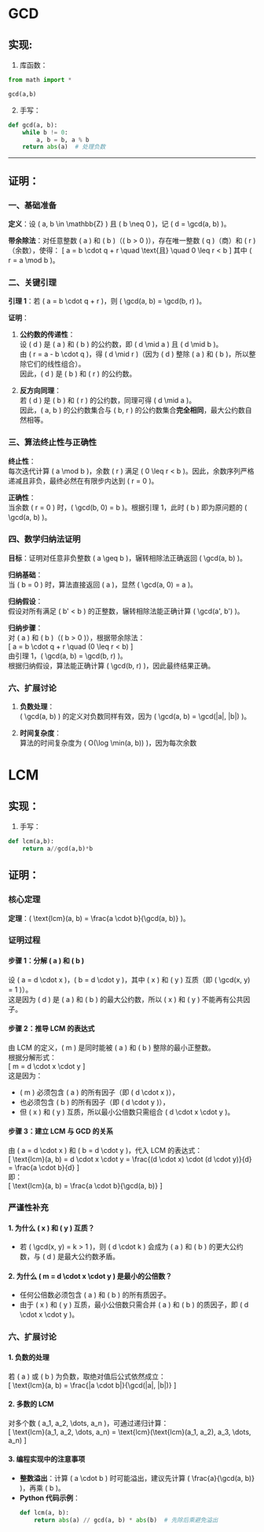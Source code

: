 # GCD
## 实现:
1. 库函数：

```py
from math import *

gcd(a,b)
```
2. 手写：

~~~py
def gcd(a, b):
    while b != 0:
        a, b = b, a % b
    return abs(a)  # 处理负数
~~~

---
## 证明：

### **一、基础准备**
**定义**：设 \( a, b \in \mathbb{Z} \) 且 \( b \neq 0 \)，记 \( d = \gcd(a, b) \)。

**带余除法**：对任意整数 \( a \) 和 \( b \)（\( b > 0 \)），存在唯一整数 \( q \)（商）和 \( r \)（余数），使得：
\[
a = b \cdot q + r \quad \text{且} \quad 0 \leq r < b
\]
其中 \( r = a \mod b \)。


### **二、关键引理**
**引理 1**：若 \( a = b \cdot q + r \)，则 \( \gcd(a, b) = \gcd(b, r) \)。

**证明**：
1. **公约数的传递性**：  
   设 \( d \) 是 \( a \) 和 \( b \) 的公约数，即 \( d \mid a \) 且 \( d \mid b \)。  
   由 \( r = a - b \cdot q \)，得 \( d \mid r \)（因为 \( d \) 整除 \( a \) 和 \( b \)，所以整除它们的线性组合）。  
   因此，\( d \) 是 \( b \) 和 \( r \) 的公约数。

2. **反方向同理**：  
   若 \( d \) 是 \( b \) 和 \( r \) 的公约数，同理可得 \( d \mid a \)。  
   因此，\( a, b \) 的公约数集合与 \( b, r \) 的公约数集合**完全相同**，最大公约数自然相等。


### **三、算法终止性与正确性**
**终止性**：  
每次迭代计算 \( a \mod b \)，余数 \( r \) 满足 \( 0 \leq r < b \)。因此，余数序列严格递减且非负，最终必然在有限步内达到 \( r = 0 \)。

**正确性**：  
当余数 \( r = 0 \) 时，\( \gcd(b, 0) = b \)。根据引理 1，此时 \( b \) 即为原问题的 \( \gcd(a, b) \)。



### **四、数学归纳法证明**
**目标**：证明对任意非负整数 \( a \geq b \)，辗转相除法正确返回 \( \gcd(a, b) \)。

**归纳基础**：  
当 \( b = 0 \) 时，算法直接返回 \( a \)，显然 \( \gcd(a, 0) = a \)。

**归纳假设**：  
假设对所有满足 \( b' < b \) 的正整数，辗转相除法能正确计算 \( \gcd(a', b') \)。

**归纳步骤**：  
对 \( a \) 和 \( b \)（\( b > 0 \)），根据带余除法：  
\[
a = b \cdot q + r \quad (0 \leq r < b)
\]  
由引理 1，\( \gcd(a, b) = \gcd(b, r) \)。  
根据归纳假设，算法能正确计算 \( \gcd(b, r) \)，因此最终结果正确。



### **六、扩展讨论**
1. **负数处理**：  
   \( \gcd(a, b) \) 的定义对负数同样有效，因为 \( \gcd(a, b) = \gcd(|a|, |b|) \)。

2. **时间复杂度**：  
   算法的时间复杂度为 \( O(\log \min(a, b)) \)，因为每次余数

# LCM

## 实现：
1. 手写：
~~~py
def lcm(a,b):
    return a//gcd(a,b)*b
~~~

## 证明：
### 核心定理
**定理**：\( \text{lcm}(a, b) = \frac{a \cdot b}{\gcd(a, b)} \)。

### 证明过程
#### **步骤 1：分解 \( a \) 和 \( b \)**
设 \( a = d \cdot x \)，\( b = d \cdot y \)，其中 \( x \) 和 \( y \) 互质（即 \( \gcd(x, y) = 1 \)）。  
这是因为 \( d \) 是 \( a \) 和 \( b \) 的最大公约数，所以 \( x \) 和 \( y \) 不能再有公共因子。

#### **步骤 2：推导 LCM 的表达式**
由 LCM 的定义，\( m \) 是同时能被 \( a \) 和 \( b \) 整除的最小正整数。  
根据分解形式：  
\[
m = d \cdot x \cdot y
\]  
这是因为：
- \( m \) 必须包含 \( a \) 的所有因子（即 \( d \cdot x \)），
- 也必须包含 \( b \) 的所有因子（即 \( d \cdot y \)），
- 但 \( x \) 和 \( y \) 互质，所以最小公倍数只需组合 \( d \cdot x \cdot y \)。

#### **步骤 3：建立 LCM 与 GCD 的关系**
由 \( a = d \cdot x \) 和 \( b = d \cdot y \)，代入 LCM 的表达式：  
\[
\text{lcm}(a, b) = d \cdot x \cdot y = \frac{(d \cdot x) \cdot (d \cdot y)}{d} = \frac{a \cdot b}{d}
\]  
即：  
\[
\text{lcm}(a, b) = \frac{a \cdot b}{\gcd(a, b)}
\]

### 严谨性补充
#### **1. 为什么 \( x \) 和 \( y \) 互质？**
- 若 \( \gcd(x, y) = k > 1 \)，则 \( d \cdot k \) 会成为 \( a \) 和 \( b \) 的更大公约数，与 \( d \) 是最大公约数矛盾。

#### **2. 为什么 \( m = d \cdot x \cdot y \) 是最小的公倍数？**
- 任何公倍数必须包含 \( a \) 和 \( b \) 的所有质因子。  
- 由于 \( x \) 和 \( y \) 互质，最小公倍数只需合并 \( a \) 和 \( b \) 的质因子，即 \( d \cdot x \cdot y \)。

### **六、扩展讨论**
#### **1. 负数的处理**
若 \( a \) 或 \( b \) 为负数，取绝对值后公式依然成立：  
\[
\text{lcm}(a, b) = \frac{|a \cdot b|}{\gcd(|a|, |b|)}
\]

#### **2. 多数的 LCM**  
对多个数 \( a_1, a_2, \dots, a_n \)，可通过递归计算：  
\[
\text{lcm}(a_1, a_2, \dots, a_n) = \text{lcm}(\text{lcm}(a_1, a_2), a_3, \dots, a_n)
\]

#### **3. 编程实现中的注意事项**  
- **整数溢出**：计算 \( a \cdot b \) 时可能溢出，建议先计算 \( \frac{a}{\gcd(a, b)} \)，再乘 \( b \)。  
- **Python 代码示例**：  
  ```python
  def lcm(a, b):
      return abs(a) // gcd(a, b) * abs(b)  # 先除后乘避免溢出
  ```

